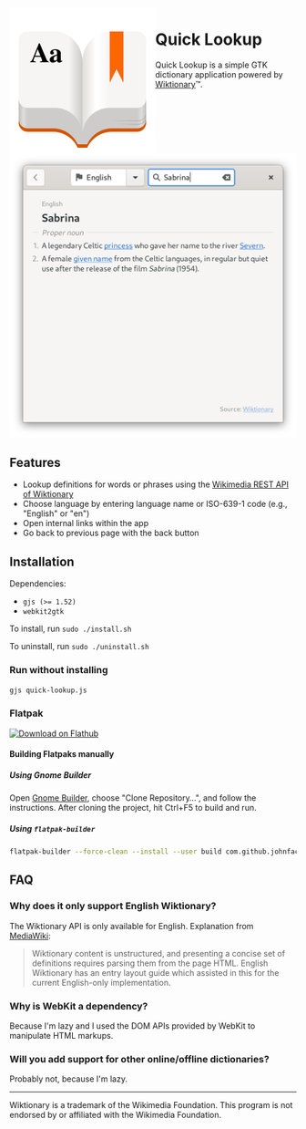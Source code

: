 <img src="com.github.johnfactotum.QuickLookup.svg" align="left">

# Quick Lookup

Quick Lookup is a simple GTK dictionary application powered by [Wiktionary](https://en.wiktionary.org/)™.

<img src="screenshot.png" alt="Screenshot" width="552">

## Features

- Lookup definitions for words or phrases using the [Wikimedia REST API of Wiktionary](https://en.wiktionary.org/api/rest_v1/#/Page%20content/get_page_definition__term_)
- Choose language by entering language name or ISO-639-1 code (e.g., "English" or "en")
- Open internal links within the app
- Go back to previous page with the back button

## Installation

Dependencies:

- `gjs (>= 1.52)`
- `webkit2gtk`

To install, run `sudo ./install.sh`

To uninstall, run `sudo ./uninstall.sh`

### Run without installing

```bash
gjs quick-lookup.js
```

### Flatpak

<a href="https://flathub.org/apps/details/com.github.johnfactotum.QuickLookup"><img height="50" alt="Download on Flathub" src="https://flathub.org/assets/badges/flathub-badge-en.png"></a>

#### Building Flatpaks manually

##### Using Gnome Builder
Open [Gnome Builder](https://wiki.gnome.org/Apps/Builder), choose "Clone Repository…", and follow the instructions. After cloning the project, hit Ctrl+F5 to build and run.

##### Using `flatpak-builder`

```bash
flatpak-builder --force-clean --install --user build com.github.johnfactotum.QuickLookup.json
```

## FAQ

### Why does it only support English Wiktionary?

The Wiktionary API is only available for English. Explanation from [MediaWiki](https://www.mediawiki.org/wiki/Wikimedia_Apps/Wiktionary_definition_popups_in_the_Android_Wikipedia_app):

> Wiktionary content is unstructured, and presenting a concise set of definitions requires parsing them from the page HTML. English Wiktionary has an entry layout guide which assisted in this for the current English-only implementation. 

### Why is WebKit a dependency?

Because I'm lazy and I used the DOM APIs provided by WebKit to manipulate HTML markups.

### Will you add support for other online/offline dictionaries?

Probably not, because I'm lazy.

---

Wiktionary is a trademark of the Wikimedia Foundation. This program is not endorsed by or affiliated with the Wikimedia Foundation.
